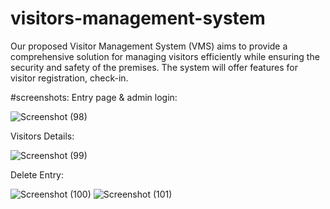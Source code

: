 # visitors-management-system

Our proposed Visitor Management System (VMS) aims to provide a comprehensive solution for managing visitors efficiently while ensuring the security and safety of the premises. The system will offer features for visitor registration, check-in.

#screenshots:
Entry page & admin login:

![Screenshot (98)](https://github.com/91sahil/visitors-management-system/assets/163306713/7386913f-eebb-4d2b-b695-d38a21058ed4)

Visitors Details:

![Screenshot (99)](https://github.com/91sahil/visitors-management-system/assets/163306713/dbd14e45-2fb1-4e49-846d-2e67bf67a060)

Delete Entry:

![Screenshot (100)](https://github.com/91sahil/visitors-management-system/assets/163306713/1f63e5cf-a4ec-4b4b-b330-dd629a807927)
![Screenshot (101)](https://github.com/91sahil/visitors-management-system/assets/163306713/68b15ccc-b528-4539-9a82-bea980fa5dea)

